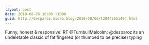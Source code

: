 ```yaml
---
layout: post
date: 2010-08-06 10:00 +1000
guid: http://desparoz.micro.blog/2010/08/06/t20445551494.html
---
```

Funny, honest &amp; responsive! RT @TurnbullMalcolm: @desparoz its an undeletable classic of fat fingered (or thumbed to be precise) typing
